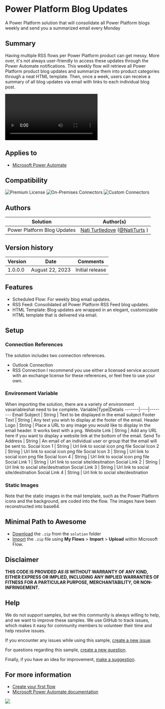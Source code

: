 # Power Platform Blog Updates
A Power Platform solution that will consolidate all Power Platform blogs weekly and send you a summarized email every Monday


## Summary
Having multiple RSS flows per Power Platform product can get messy. More over, it's not always user-friendly to access these updates through the Power Automate notifications. This weekly flow will retrieve all Power Platform product blog updates and summarize them into product categories through a neat HTML template. Then, once a week, users can receive a summary of all blog updates via email with links to each individual blog post.

![picture of the flow](assets/images/Flow.mp4)

## Applies to
* [Microsoft Power Automate](https://docs.microsoft.com/power-automate)
## Compatibility

![Premium License](https://img.shields.io/badge/Premium%20License-Not%20Required-green.svg "Premium license not required")
![On-Premises Connectors](https://img.shields.io/badge/On--Premises%20Connectors-No-green.svg "Does not use on-premise connectors")
![Custom Connectors](https://img.shields.io/badge/Custom%20Connectors-Not%20Required-green.svg "Does not use custom connectors")

## Authors
Solution|Author(s)
--------|---------
Power Platform Blog Updates | [Nati Turtledove](https://github.com/NatiTurts) ([@NatiTurts](https://www.twitter.com/NatiTurts) )

## Version history
Version|Date|Comments
-------|----|--------
1.0.0.0 | August 22, 2023 | Initial release

## Features
* Scheduled Flow: For weekly blog email updates.
* RSS Feed: Consolidated all Power Platform RSS Feed blog updates.
* HTML Template: Blog updates are wrapped in an elegant, customizable HTML template that is delivered via email.

## Setup
### Connection References
The solution includes two connection references.
* Outlook Connection
* RSS Connection
I recommend you use either a licensed service account with an exchange license for these references, or feel free to use your own.

### Environment Variable
When importing the solution, there are a variety of environment vavariableshat need to be complete.
Variable|Type|Details
-------|----|--------
Email Subject | String | Text to be displayed in the email subject
Footer Text | String | Any text you wish to display at the footer of the email.
Header Logo | String | Place a URL to any image you would like to display in the email header. It works best with a png.
Website Link | String | Add any URL here if you want to display a website link at the bottom of the email.
Send To Address | String | An email of an individual user or group that the email will be sent to.
Social Icon 1 | String | Url link to social icon png file
Social Icon 2 | String | Url link to social icon png file
Social Icon 3 | String | Url link to social icon png file
Social Icon 4 | String | Url link to social icon png file
Social Link 1 | String | Url link to social site/desitnation
Social Link 2 | String | Url link to social site/desitnation
Social Link 3 | String | Url link to social site/desitnation
Social Link 4 | String | Url link to social site/desitnation

### Static Images
Note that the static images in the mail template, such as the Power Platform icons and the background, are coded into the flow. The images have been reconstructed into base64.
## Minimal Path to Awesome

* [Download](solution/Power-Platform-Blog-Updates.zip) the `.zip` from the `solution` folder
* [Import](https://flow.microsoft.com/en-us/blog/import-export-bap-packages/) the `.zip` file using **My Flows** > **Import** > **Upload** within Microsoft Flow.

## Disclaimer

**THIS CODE IS PROVIDED *AS IS* WITHOUT WARRANTY OF ANY KIND, EITHER EXPRESS OR IMPLIED, INCLUDING ANY IMPLIED WARRANTIES OF FITNESS FOR A PARTICULAR PURPOSE, MERCHANTABILITY, OR NON-INFRINGEMENT.**


## Help

We do not support samples, but we this community is always willing to help, and we want to improve these samples. We use GitHub to track issues, which makes it easy for  community members to volunteer their time and help resolve issues.

If you encounter any issues while using this sample, [create a new issue](https://github.com/pnp/powerautomate-samples/issues/new?assignees=&labels=Needs%3A+Triage+%3Amag%3A%2Ctype%3Abug-suspected&template=bug-report.yml&sample=Power-Platform-Blog-Update-Flow&authors=@NatiTurts&title=Power-Platform-Blog-Updates%20-%20).

For questions regarding this sample, [create a new question](https://github.com/pnp/powerautomate-samples/issues/new?assignees=&labels=Needs%3A+Triage+%3Amag%3A%2Ctype%3Abug-suspected&template=question.yml&sample=Power-Platform-Blog-Update-Flow&authors=@NatiTurts&title=Power-Platform-Blog-Updates%20-%20).

Finally, if you have an idea for improvement, [make a suggestion](https://github.com/pnp/powerautomate-samples/issues/new?assignees=&labels=Needs%3A+Triage+%3Amag%3A%2Ctype%3Abug-suspected&template=suggestion.yml&sample=Power-Platform-Blog-Update-Flow&authors=@NatiTurts&title=Power-Platform-Blog-Updates%20-%20).

## For more information

- [Create your first flow](https://docs.microsoft.com/en-us/power-automate/getting-started#create-your-first-flow)
- [Microsoft Power Automate documentation](https://docs.microsoft.com/en-us/power-automate/)

<img src="https://telemetry.sharepointpnp.com/powerautomate-samples/samples/Power-Platform-Blog-Updates" />
